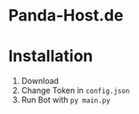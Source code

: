 # Panda-Host.de

# Installation
1. Download
2. Change Token in ```config.json```
3. Run Bot with ```py main.py```

